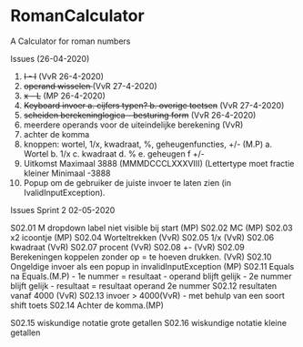 # RomanCalculator
A Calculator for roman numbers

Issues (26-04-2020)

1. <s>I - I</s> (VvR 26-4-2020)
2. <s>operand wisselen </s>(VvR 27-4-2020)
3. <s>x - L</s> (MP 26-4-2020)
4. <s>Keyboard invoer 
  a. cijfers typen?
  b. overige toetsen</s> (VvR 27-4-2020)
5. <s>scheiden berekeninglogica - besturing form</s> (VvR 26-4-2020)
6. meerdere operands voor de uiteindelijke berekening (VvR)
7. achter de komma
8. knoppen: wortel, 1/x, kwadraat, %, geheugenfuncties, +/- (M.P)
  a. Wortel
  b. 1/x
  c. kwadraat
  d. %
  e. geheugen
  f +/-
9. Uitkomst Maximaal 3888 (MMMDCCCLXXXVIII) (Lettertype moet fractie kleiner Minimaal -3888
10. Popup om de gebruiker de juiste invoer te laten zien (in IvalidInputException).

Issues Sprint 2 02-05-2020

S02.01 M dropdown label niet visible bij start (MP)
S02.02 MC (MP)
S02.03 x2 icoontje (MP)
S02.04 Worteltrekken (VvR)
S02.05 1/x (VvR)
S02.06 kwadraat (VvR)
S02.07 procent (VvR)
S02.08 +- (VvR)
S02.09 Berekeningen koppelen zonder op = te hoeven drukken. (VvR)
S02.10 Ongeldige invoer als een popup in invalidInputException (MP)
S02.11 Equals na Equals.(M.P)
 	- 1e nummer = resultaat
	- operand blijft gelijk
 	- 2e nummer blijft gelijk
 	- resultaat = resultaat operand 2e nummer
S02.12 resultaten vanaf 4000 (VvR)
S02.13 invoer > 4000(VvR)
             	- met behulp van een soort shift toets
S02.14 Achter de komma.(MP)

S02.15 wiskundige notatie grote getallen
S02.16 wiskundige notatie kleine getallen





